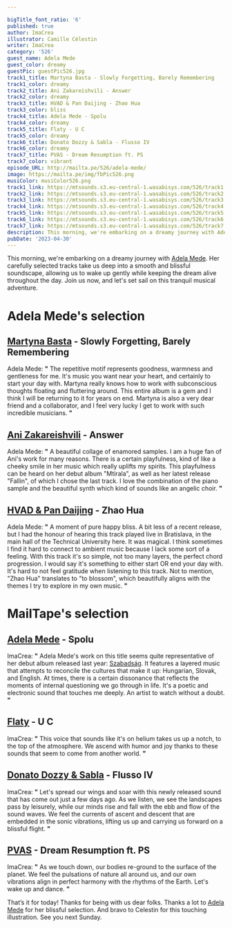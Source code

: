 ```yaml
---

bigTitle_font_ratio: '6'
published: true
author: ImaCrea
illustrator: Camille Célestin
writer: ImaCrea
category: '526'
guest_name: Adela Mede
guest_color: dreamy
guestPic: guestPic526.jpg
track1_title: Martyna Basta - Slowly Forgetting, Barely Remembering
track1_color: dreamy
track2_title: Ani Zakareishvili - Answer
track2_color: dreamy
track3_title: HVAD & Pan Daijing - Zhao Hua
track3_color: bliss
track4_title: Adela Mede - Spolu
track4_color: dreamy
track5_title: Flaty - U C
track5_color: dreamy
track6_title: Donato Dozzy & Sabla - Flusso IV
track6_color: dreamy
track7_title: PVAS - Dream Resumption ft. PS
track7_color: vibrant
episode_URL: http://mailta.pe/526/adela-mede/
image: https://mailta.pe/img/fbPic526.png
musiColor: musiColor526.png
track1_link: https://mtsounds.s3.eu-central-1.wasabisys.com/526/track1.mp3
track2_link: https://mtsounds.s3.eu-central-1.wasabisys.com/526/track2.mp3
track3_link: https://mtsounds.s3.eu-central-1.wasabisys.com/526/track3.mp3
track4_link: https://mtsounds.s3.eu-central-1.wasabisys.com/526/track4.mp3
track5_link: https://mtsounds.s3.eu-central-1.wasabisys.com/526/track5.mp3
track6_link: https://mtsounds.s3.eu-central-1.wasabisys.com/526/track6.mp3
track7_link: https://mtsounds.s3.eu-central-1.wasabisys.com/526/track7.mp3
description: This morning, we're embarking on a dreamy journey with Adela Mede. Her carefully selected tracks take us deep into a smooth and blissful soundscape, allowing us to wake up gently while keeping the dream alive throughout the day. Join us now, and let's set sail on this tranquil musical adventure.
pubDate: '2023-04-30'
---
```


This morning, we're embarking on a dreamy journey with [Adela Mede](https://adelamede.bandcamp.com/album/szabads-g-3). Her carefully selected tracks take us deep into a smooth and blissful soundscape, allowing us to wake up gently while keeping the dream alive throughout the day. Join us now, and let's set sail on this tranquil musical adventure.


# Adela Mede's selection

## [Martyna Basta](https://martynabasta.bandcamp.com/album/slowly-forgetting-barely-remembering) - Slowly Forgetting, Barely Remembering

Adela Mede: **"** The repetitive motif represents goodness, warmness and gentleness for me. It's music you want near your heart, and certainly to start your day with. Martyna really knows how to work with subconscious thoughts floating and fluttering around. This entire album is a gem and I think I will be returning to it for years on end. Martyna is also a very dear friend and a collaborator, and I feel very lucky I get to work with such incredible musicians. **"** 


## [Ani Zakareishvili](https://warmwintersltd.bandcamp.com/album/fallin) - Answer

Adela Mede: **"** A beautiful collage of enamored samples. I am a huge fan of Ani's work for many reasons. There is a certain playfulness, kind of like a cheeky smile in her music which really uplifts my spirits. This playfulness can be heard on her debut album "Mtirala", as well as her latest release "Fallin", of which I chose the last track. I love the combination of the piano sample and the beautiful synth which kind of sounds like an angelic choir.  **"** 

## [HVAD & Pan Daijing](https://p-a-n.bandcamp.com/album/v-a-mono-no-aware) - Zhao Hua

Adela Mede: **"** A moment of pure happy bliss. A bit less of a recent release, but I had the honour of hearing this track played live in Bratislava, in the main hall of the Technical University here. It was magical. I think sometimes I find it hard to connect to ambient music because I lack some sort of a feeling. With this track it's so simple, not too many layers, the perfect chord progression. I would say it's something to either start OR end your day with. It's hard to not feel gratitude when listening to this track. Not to mention, "Zhao Hua" translates to "to blossom", which beautifully aligns with the themes I try to explore in my own music. **"** 

# MailTape's selection

## [Adela Mede](https://adelamede.bandcamp.com/album/szabads-g-3) - Spolu

ImaCrea: **"** Adela Mede's work on this title seems quite representative of her debut album released last year: [Szabadság](https://adelamede.bandcamp.com/album/szabads-g-3). It features a layered music that attempts to reconcile the cultures that make it up: Hungarian, Slovak, and English. At times, there is a certain dissonance that reflects the moments of internal questioning we go through in life. It's a poetic and electronic sound that touches me deeply. An artist to watch without a doubt. **"** 

## [Flaty](https://gostzvuk.bandcamp.com/track/a1-u-c-2) - U C

ImaCrea: **"** This voice that sounds like it's on helium takes us up a notch, to the top of the atmosphere. We ascend with humor and joy thanks to these sounds that seem to come from another world. **"** 

## [Donato Dozzy & Sabla](https://gangofducks.bandcamp.com/album/crono) - Flusso IV

ImaCrea: **"** Let's spread our wings and soar with this newly released sound that has come out just a few days ago. As we listen, we see the landscapes pass by leisurely, while our minds rise and fall with the ebb and flow of the sound waves. We feel the currents of ascent and descent that are embedded in the sonic vibrations, lifting us up and carrying us forward on a blissful flight. **"** 


## [PVAS](https://isla.bandcamp.com/album/somaesthesia) - Dream Resumption ft. PS

ImaCrea: **"** As we touch down, our bodies re-ground to the surface of the planet. We feel the pulsations of nature all around us, and our own vibrations align in perfect harmony with the rhythms of the Earth. Let's wake up and dance. **"** 

That’s it for today! Thanks for being with us dear folks. Thanks a lot to [Adela Mede](https://adelamede.bandcamp.com) for her blissful selection. And bravo to Celestin for this touching illustration. See you next Sunday.
